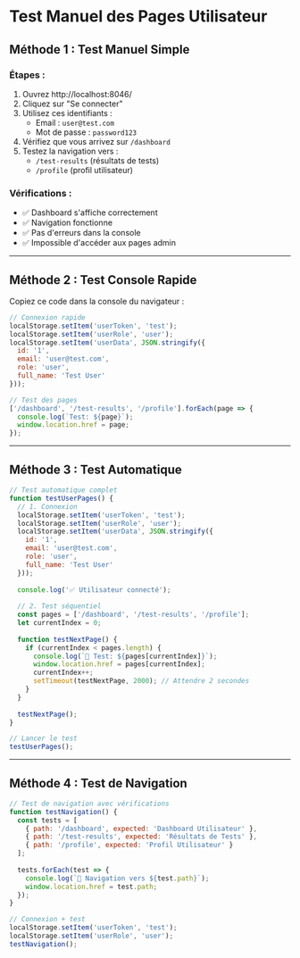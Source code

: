 # Test Manuel des Pages Utilisateur

## Méthode 1 : Test Manuel Simple

### Étapes :
1. Ouvrez http://localhost:8046/
2. Cliquez sur "Se connecter"
3. Utilisez ces identifiants :
   - Email : `user@test.com`
   - Mot de passe : `password123`
4. Vérifiez que vous arrivez sur `/dashboard`
5. Testez la navigation vers :
   - `/test-results` (résultats de tests)
   - `/profile` (profil utilisateur)

### Vérifications :
- ✅ Dashboard s'affiche correctement
- ✅ Navigation fonctionne
- ✅ Pas d'erreurs dans la console
- ✅ Impossible d'accéder aux pages admin

---

## Méthode 2 : Test Console Rapide

Copiez ce code dans la console du navigateur :

```javascript
// Connexion rapide
localStorage.setItem('userToken', 'test');
localStorage.setItem('userRole', 'user');
localStorage.setItem('userData', JSON.stringify({
  id: '1',
  email: 'user@test.com',
  role: 'user',
  full_name: 'Test User'
}));

// Test des pages
['/dashboard', '/test-results', '/profile'].forEach(page => {
  console.log(`Test: ${page}`);
  window.location.href = page;
});
```

---

## Méthode 3 : Test Automatique

```javascript
// Test automatique complet
function testUserPages() {
  // 1. Connexion
  localStorage.setItem('userToken', 'test');
  localStorage.setItem('userRole', 'user');
  localStorage.setItem('userData', JSON.stringify({
    id: '1',
    email: 'user@test.com',
    role: 'user',
    full_name: 'Test User'
  }));
  
  console.log('✅ Utilisateur connecté');
  
  // 2. Test séquentiel
  const pages = ['/dashboard', '/test-results', '/profile'];
  let currentIndex = 0;
  
  function testNextPage() {
    if (currentIndex < pages.length) {
      console.log(`🧭 Test: ${pages[currentIndex]}`);
      window.location.href = pages[currentIndex];
      currentIndex++;
      setTimeout(testNextPage, 2000); // Attendre 2 secondes
    }
  }
  
  testNextPage();
}

// Lancer le test
testUserPages();
```

---

## Méthode 4 : Test de Navigation

```javascript
// Test de navigation avec vérifications
function testNavigation() {
  const tests = [
    { path: '/dashboard', expected: 'Dashboard Utilisateur' },
    { path: '/test-results', expected: 'Résultats de Tests' },
    { path: '/profile', expected: 'Profil Utilisateur' }
  ];
  
  tests.forEach(test => {
    console.log(`🧭 Navigation vers ${test.path}`);
    window.location.href = test.path;
  });
}

// Connexion + test
localStorage.setItem('userToken', 'test');
localStorage.setItem('userRole', 'user');
testNavigation();
``` 